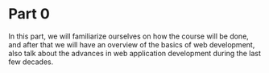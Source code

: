 # Part 0

In this part, we will familiarize ourselves on how the course will be done, and after that we will have an overview of the basics of web development, also talk about the advances in web application development during the last few decades.
